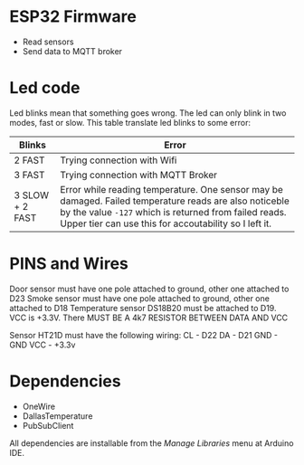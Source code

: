 # ESP32 Firmware

* Read sensors
* Send data to MQTT broker


# Led code

Led blinks mean that something goes wrong. The led can only blink in two
modes, fast or slow. This table translate led blinks to some error:

|Blinks|Error|
|---|---|
|2 FAST|Trying connection with Wifi|
|3 FAST|Trying connection with MQTT Broker|
|3 SLOW + 2 FAST|Error while reading temperature. One sensor may be damaged. Failed temperature reads are also noticeble by the value `-127` which is returned from failed reads. Upper tier can use this for accoutability so I left it.|
 
# PINS and Wires

Door sensor must have one pole attached to ground, other one attached to D23
Smoke sensor must have one pole attached to ground, other one attached to D18
Temperature sensor DS18B20 must be attached to D19. VCC is +3.3V. There MUST BE A 4k7 RESISTOR BETWEEN DATA AND VCC

Sensor HT21D must have the following wiring:
						CL - D22
						DA - D21
						GND - GND
						VCC - +3.3v

# Dependencies

* OneWire
* DallasTemperature
* PubSubClient

All dependencies are installable from the _Manage Libraries_ menu at Arduino IDE.
